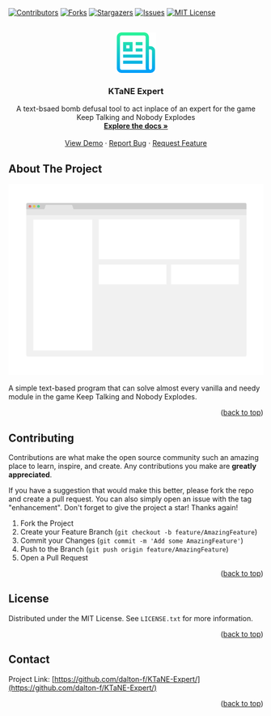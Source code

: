 <!-- Improved compatibility of back to top link: See: https://github.com/othneildrew/Best-README-Template/pull/73 -->
<a name="readme-top"></a>

<!-- PROJECT SHIELDS -->
<!--
*** I'm using markdown "reference style" links for readability.
*** Reference links are enclosed in brackets [ ] instead of parentheses ( ).
*** See the bottom of this document for the declaration of the reference variables
*** for contributors-url, forks-url, etc. This is an optional, concise syntax you may use.
*** https://www.markdownguide.org/basic-syntax/#reference-style-links
-->
[![Contributors][contributors-shield]][contributors-url]
[![Forks][forks-shield]][forks-url]
[![Stargazers][stars-shield]][stars-url]
[![Issues][issues-shield]][issues-url]
[![MIT License][license-shield]][license-url]



<!-- PROJECT LOGO -->
<br />
<div align="center">
  <a href="https://github.com/dalton-f/KTaNE-Expert/">
    <img src="images/logo.png" alt="Logo" width="80" height="80">
  </a>

<h3 align="center">KTaNE Expert</h3>

  <p align="center">
    A text-bsaed bomb defusal tool to act inplace of an expert for the game Keep Talking and Nobody Explodes
    <br />
    <a href="https://github.com/dalton-f/KTaNE-Expert/"><strong>Explore the docs »</strong></a>
    <br />
    <br />
    <a href="https://github.com/dalton-f/KTaNE-Expert/">View Demo</a>
    ·
    <a href="https://github.com/dalton-f/KTaNE-Expert/issues">Report Bug</a>
    ·
    <a href="https://github.com/dalton-f/KTaNE-Expert//issues">Request Feature</a>
  </p>
</div>


<!-- ABOUT THE PROJECT -->
## About The Project

[![Product Name Screen Shot][product-screenshot]](https://example.com)

A simple text-based program that can solve almost every vanilla and needy module in the game Keep Talking and Nobody Explodes. 

<p align="right">(<a href="#readme-top">back to top</a>)</p>


<!-- CONTRIBUTING -->
## Contributing

Contributions are what make the open source community such an amazing place to learn, inspire, and create. Any contributions you make are **greatly appreciated**.

If you have a suggestion that would make this better, please fork the repo and create a pull request. You can also simply open an issue with the tag "enhancement".
Don't forget to give the project a star! Thanks again!

1. Fork the Project
2. Create your Feature Branch (`git checkout -b feature/AmazingFeature`)
3. Commit your Changes (`git commit -m 'Add some AmazingFeature'`)
4. Push to the Branch (`git push origin feature/AmazingFeature`)
5. Open a Pull Request

<p align="right">(<a href="#readme-top">back to top</a>)</p>



<!-- LICENSE -->
## License

Distributed under the MIT License. See `LICENSE.txt` for more information.

<p align="right">(<a href="#readme-top">back to top</a>)</p>



<!-- CONTACT -->
## Contact

Project Link: [https://github.com/dalton-f/KTaNE-Expert/](https://github.com/dalton-f/KTaNE-Expert/)

<p align="right">(<a href="#readme-top">back to top</a>)</p>

<!-- MARKDOWN LINKS & IMAGES -->

<!-- https://www.markdownguide.org/basic-syntax/#reference-style-links -->
[contributors-shield]: https://img.shields.io/github/contributors/dalton-f/KTaNE-Expert.svg?style=for-the-badge
[contributors-url]: https://github.com/dalton-f/KTaNE-Expert/graphs/contributors
[forks-shield]: https://img.shields.io/github/forks/dalton-f/KTaNE-Expert.svg?style=for-the-badge
[forks-url]: https://github.com/dalton-f/KTaNE-Expert/network/members
[stars-shield]: https://img.shields.io/github/stars/dalton-f/KTaNE-Expert.svg?style=for-the-badge
[stars-url]: https://github.com/dalton-f/KTaNE-Expert/stargazers
[issues-shield]: https://img.shields.io/github/issues/dalton-f/KTaNE-Expert.svg?style=for-the-badge
[issues-url]: https://github.com/dalton-f/KTaNE-Expert/issues
[license-shield]: https://img.shields.io/github/license/dalton-f/KTaNE-Expert.svg?style=for-the-badge
[license-url]: https://github.com/dalton-f/KTaNE-Expert/blob/master/LICENSE.txt
[product-screenshot]: images/screenshot.png
[Next.js]: https://img.shields.io/badge/next.js-000000?style=for-the-badge&logo=nextdotjs&logoColor=white
[Next-url]: https://nextjs.org/
[React.js]: https://img.shields.io/badge/React-20232A?style=for-the-badge&logo=react&logoColor=61DAFB
[React-url]: https://reactjs.org/
[Vue.js]: https://img.shields.io/badge/Vue.js-35495E?style=for-the-badge&logo=vuedotjs&logoColor=4FC08D
[Vue-url]: https://vuejs.org/
[Angular.io]: https://img.shields.io/badge/Angular-DD0031?style=for-the-badge&logo=angular&logoColor=white
[Angular-url]: https://angular.io/
[Svelte.dev]: https://img.shields.io/badge/Svelte-4A4A55?style=for-the-badge&logo=svelte&logoColor=FF3E00
[Svelte-url]: https://svelte.dev/
[Laravel.com]: https://img.shields.io/badge/Laravel-FF2D20?style=for-the-badge&logo=laravel&logoColor=white
[Laravel-url]: https://laravel.com
[Bootstrap.com]: https://img.shields.io/badge/Bootstrap-563D7C?style=for-the-badge&logo=bootstrap&logoColor=white
[Bootstrap-url]: https://getbootstrap.com
[JQuery.com]: https://img.shields.io/badge/jQuery-0769AD?style=for-the-badge&logo=jquery&logoColor=white
[JQuery-url]: https://jquery.com 
